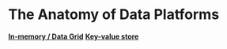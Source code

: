 # The Anatomy of Data Platforms

[**In-memory / Data Grid**](https://github.com/xu-hong/compsci516/blob/master/IMDG.md)
[**Key-value store**](https://github.com/xu-hong/compsci516/blob/master/Key-value.md)


